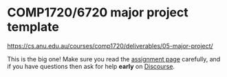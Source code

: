 # COMP1720/6720 major project template

<https://cs.anu.edu.au/courses/comp1720/deliverables/05-major-project/>

This is the big one! Make sure you read the [assignment
page](https://cs.anu.edu.au/courses/comp1720/deliverables/05-major-project/)
carefully, and if you have questions then ask for help **early** on
[Discourse](https://discourse.cecs.anu.edu.au/c/comp1720).
